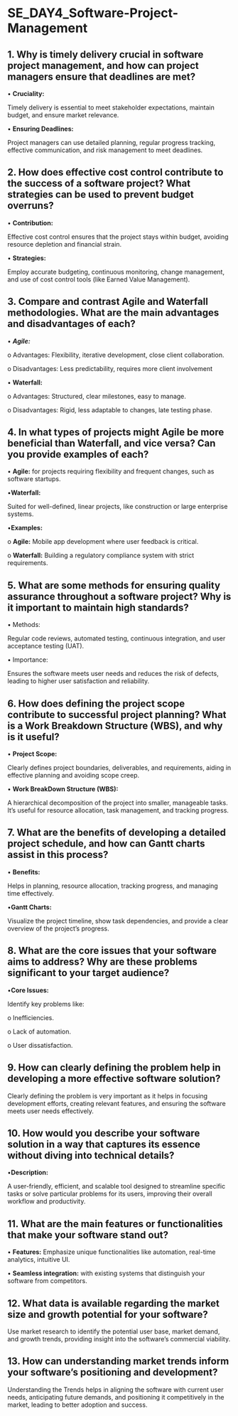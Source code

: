 # SE_DAY4_Software-Project-Management
## 1. Why is timely delivery crucial in software project management, and how can project managers ensure that deadlines are met?

•	**Cruciality:**

Timely delivery is essential to meet stakeholder expectations, maintain budget, and ensure market relevance.

•	**Ensuring Deadlines:** 

Project managers can use detailed planning, regular progress tracking, effective communication, and risk management to meet deadlines.


## 2. How does effective cost control contribute to the success of a software project? What strategies can be used to prevent budget overruns?

•	**Contribution:** 

Effective cost control ensures that the project stays within budget, avoiding resource depletion and financial strain.

•	**Strategies:** 

Employ accurate budgeting, continuous monitoring, change management, and use of cost control tools (like Earned Value Management).

## 3. Compare and contrast Agile and Waterfall methodologies. What are the main advantages and disadvantages of each?

•	***Agile:***

o	Advantages: Flexibility, iterative development, close client collaboration.

o	Disadvantages: Less predictability, requires more client involvement

•	**Waterfall:**

o	Advantages: Structured, clear milestones, easy to manage.

o	Disadvantages: Rigid, less adaptable to changes, late testing phase.


## 4. In what types of projects might Agile be more beneficial than Waterfall, and vice versa? Can you provide examples of each?

•	**Agile:**
for projects requiring flexibility and frequent changes, such as software startups.

•**Waterfall:**

Suited for well-defined, linear projects, like construction or large enterprise systems.

•**Examples:**

o	**Agile:** Mobile app development where user feedback is critical.

o	**Waterfall:** Building a regulatory compliance system with strict requirements.


## 5. What are some methods for ensuring quality assurance throughout a software project? Why is it important to maintain high standards?

•	Methods:

Regular code reviews, automated testing, continuous integration, and user acceptance testing (UAT).

•	Importance: 

Ensures the software meets user needs and reduces the risk of defects, leading to higher user satisfaction and reliability.


## 6. How does defining the project scope contribute to successful project planning? What is a Work Breakdown Structure (WBS), and why is it useful?

•	**Project Scope:**

Clearly defines project boundaries, deliverables, and requirements, aiding in effective planning and avoiding scope creep.

•	**Work BreakDown Structure (WBS):**

A hierarchical decomposition of the project into smaller, manageable tasks. It’s useful for resource allocation, task management, and tracking progress.


## 7. What are the benefits of developing a detailed project schedule, and how can Gantt charts assist in this process?

•	**Benefits:** 

Helps in planning, resource allocation, tracking progress, and managing time effectively.

•**Gantt Charts:** 

Visualize the project timeline, show task dependencies, and provide a clear overview of the project’s progress.


## 8. What are the core issues that your software aims to address? Why are these problems significant to your target audience?

•**Core Issues:**

 Identify key problems like:
 
o	Inefficiencies.

o	Lack of automation.

o	User dissatisfaction. 

## 9. How can clearly defining the problem help in developing a more effective software solution?

Clearly defining the problem is very important as it helps in focusing development efforts, creating relevant features, and ensuring the software meets user needs effectively.

## 10. How would you describe your software solution in a way that captures its essence without diving into technical details?

•**Description:**

A user-friendly, efficient, and scalable tool designed to streamline specific tasks or solve particular problems for its users, improving their overall workflow and productivity.

## 11. What are the main features or functionalities that make your software stand out?

•	**Features:** Emphasize unique functionalities like automation, real-time analytics, intuitive UI.

•	**Seamless integration:** with existing systems that distinguish your software from competitors.

## 12. What data is available regarding the market size and growth potential for your software?

Use market research to identify the potential user base, market demand, and growth trends, providing insight into the software’s commercial viability.

## 13. How can understanding market trends inform your software’s positioning and development?

Understanding  the Trends helps in aligning the software with current user needs, anticipating future demands, and positioning it competitively in the market, leading to better adoption and success.


